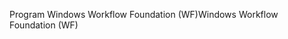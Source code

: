 <span data-ttu-id="67ee2-101">Program Windows Workflow Foundation (WF)</span><span class="sxs-lookup"><span data-stu-id="67ee2-101">Windows Workflow Foundation (WF)</span></span>